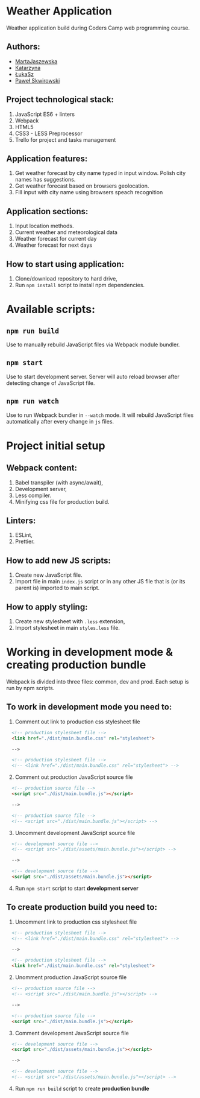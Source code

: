 # Weather Application
Weather application build during Coders Camp web programming course.

## Authors:
- [MartaJaszewska](https://github.com/MartaJaszewska)
- [Katarzyna](https://github.com/katarzyna-stepczynska)
- [ŁukaSz](https://github.com/Webskey)
- [Paweł Skwirowski](https://github.com/skwirowski)

## Project technological stack:
1. JavaScript ES6 + linters
2. Webpack
3. HTML5
4. CSS3 - LESS Preprocessor
5. Trello for project and tasks management

## Application features:
1. Get weather forecast by city name typed in input window. Polish city names has suggestions.
2. Get weather forecast based on browsers  geolocation.
3. Fill input with city name using browsers speach recognition

## Application sections:
1. Input location methods.
2. Current weather and meteorological data
3. Weather forecast for current day
4. Weather forecast for next days

## How to start using application:
1. Clone/download repository to hard drive,
2. Run `npm install` script to install npm dependencies.

# Available scripts:
## `npm run build`
Use to manually rebuild JavaScript files via Webpack module bundler.

## `npm start`
Use to start development server. Server will auto reload browser after detecting change of JavaScript file.

## `npm run watch`
Use to run Webpack bundler in `--watch` mode. It will rebuild JavaScript files automatically after every change in `js` files.

# Project initial setup
## Webpack content:
1. Babel transpiler (with async/await),
2. Development server,
3. Less compiler.
4. Minifying css file for production build.

## Linters:
1. ESLint,
2. Prettier.

## How to add new JS scripts:
1. Create new JavaScript file.
2. Import file in main `index.js` script or in any other JS file that is (or its parent is) imported to main script.

## How to apply styling:
1. Create new stylesheet with `.less` extension,
2. Import stylesheet in main `styles.less` file.

# Working in development mode & creating production bundle
Webpack is divided into three files: common, dev and prod. Each setup is run by npm scripts.

## To work in development mode you need to:
1. Comment out link to production css stylesheet file
```html
  <!-- production stylesheet file -->
  <link href="./dist/main.bundle.css" rel="stylesheet">

  -->

  <!-- production stylesheet file -->
  <!-- <link href="./dist/main.bundle.css" rel="stylesheet"> -->
```
2. Comment out production JavaScript source file
```html
  <!-- production source file -->
  <script src="./dist/main.bundle.js"></script>

  -->

  <!-- production source file -->
  <!-- <script src="./dist/main.bundle.js"></script> -->
```
3. Uncomment development JavaScript source file
```html
  <!-- development source file -->
  <!-- <script src="./dist/assets/main.bundle.js"></script> -->

  -->

  <!-- development source file -->
  <script src="./dist/assets/main.bundle.js"></script>
```
4. Run `npm start` script to start **development server**

## To create production build you need to:
1. Uncomment link to production css stylesheet file
```html
  <!-- production stylesheet file -->
  <!-- <link href="./dist/main.bundle.css" rel="stylesheet"> -->

  -->

  <!-- production stylesheet file -->
  <link href="./dist/main.bundle.css" rel="stylesheet">
```
2. Unomment production JavaScript source file
```html
  <!-- production source file -->
  <!-- <script src="./dist/main.bundle.js"></script> -->

  -->

  <!-- production source file -->
  <script src="./dist/main.bundle.js"></script>
```
3. Comment development JavaScript source file
```html
  <!-- development source file -->
  <script src="./dist/assets/main.bundle.js"></script>

  -->

  <!-- development source file -->
  <!-- <script src="./dist/assets/main.bundle.js"></script> -->
```
4. Run `npm run build` script to create **production bundle**
